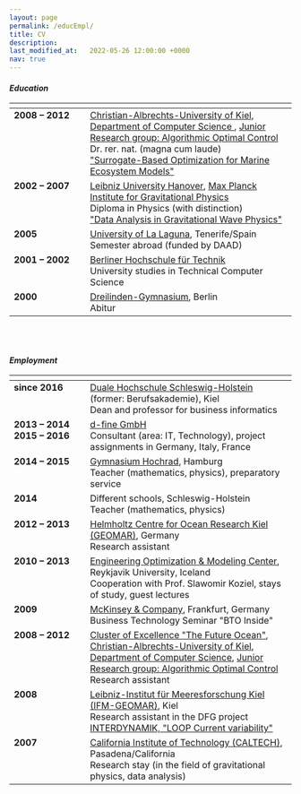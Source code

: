 ```yaml
---
layout: page
permalink: /educEmpl/
title: CV
description:
last_modified_at:   2022-05-26 12:00:00 +0000
nav: true
---
```


#### *Education*

<table cellpadding="10" cellspacing="0" border="0">
    <thead>
        <tr>
            <th><span style="display: inline-block; width:120px"></span></th>
            <th></th>
        </tr>
    </thead>
    <tbody>
        <tr>
            <td align="left" valign="top"> <b> 2008 – 2012 </b> </td>
            <td align="left" valign="top"> <a href="https://www.uni-kiel.de/de/" target="_blank">Christian-Albrechts-University of Kiel</a>, <a href="https://www.inf.uni-kiel.de/en" target="_blank">Department of Computer Science </a>, <a href="https://www.algopt.informatik.uni-kiel.de/en" target="_blank">Junior Research group: Algorithmic Optimal Control </a> <br> Dr. rer. nat. (magna cum laude) <br> <a href="https://macau.uni-kiel.de/receive/diss_mods_00007782?lang=de" target="_blank">"Surrogate-Based Optimization for Marine Ecosystem Models" </a> </td>
        </tr>
        <tr>
            <td align="left" valign="top"> <b>2002 – 2007 </b> </td>
            <td align="left" valign="top"> <a href="https://www.uni-hannover.de/en/" target="_blank">Leibniz University Hanover</a>, <a href="https://www.aei.mpg.de/" target="_blank">Max Planck Institute for Gravitational Physics</a> <br> Diploma in Physics (with distinction) <br> <a href="https://www.astronomische-gesellschaft.de/de/aktivitaeten/publ/jb/inst/hannover/aei/JB-AEI_Hannover-2007.pdf" target="_blank">"Data Analysis in Gravitational Wave Physics" </a> </td>
        </tr>
        <tr>
            <td align="left" valign="top"> <b> 2005 </b> </td>
            <td align="left" valign="top"> <a href="https://www.ull.es/en/" target="_blank">University of La Laguna</a>, Tenerife/Spain <br> Semester abroad (funded by DAAD) </td>
        </tr>
        <tr>
            <td align="left" valign="top"> <b> 2001 – 2002 </b> </td>
            <td align="left" valign="top"><a href="https://www.bht-berlin.de/en/" target="_blank">Berliner Hochschule für Technik</a> <br> University studies in Technical Computer Science</td>            
        </tr>
        <tr>
            <td align="left" valign="top"> <b> 2000 </b> </td>
            <td align="left" valign="top"><a href="https://dreilinden-gymnasium.de/" target="_blank">Dreilinden-Gymnasium</a>, Berlin <br> Abitur </td>
        </tr>
    </tbody>
</table>

<br><br>
#### *Employment*

<table cellpadding="10" cellspacing="0" border="0">
    <thead>
        <tr>
            <th><span style="display: inline-block; width:120px"></span></th>
            <th></th>
        </tr>
    </thead>
    <tbody>
        <tr>
            <td align="left" valign="top"> <b> since 2016 </b> </td>
            <td align="left" valign="top"> <a href="https://www.dhsh.de" target="_blank"> Duale Hochschule Schleswig-Holstein</a> (former: Berufsakademie), Kiel <br> Dean and professor for business informatics </td>            
        </tr>
        <tr>
            <td align="left" valign="top"> <b> 2013 – 2014 <br> 2015 – 2016 </b> </td>
            <td align="left" valign="top"> <a href="https://www.d-fine.com/" target="_blank"> d-fine GmbH </a> <br> Consultant (area: IT, Technology), project assignments in Germany, Italy, France </td>
        </tr>
        <tr>
            <td align="left" valign="top"> <b> 2014 – 2015 </b> </td>
            <td align="left" valign="top"> <a href="https://www.gymnasium-hochrad.de/" target="_blank"> Gymnasium Hochrad</a>, Hamburg <br> Teacher (mathematics, physics), preparatory service </td>
        </tr>        
        <tr>
            <td align="left" valign="top"> <b> 2014 </b> </td>
            <td align="left" valign="top"> Different schools, Schleswig-Holstein <br> Teacher (mathematics, physics) </td>
        </tr>        
        <tr>
            <td align="left" valign="top"> <b> 2012 – 2013 </b> </td>
            <td align="left" valign="top"> <a href="https://www.geomar.de/" target="_blank"> Helmholtz Centre for Ocean Research Kiel (GEOMAR)</a>, Germany <br> Research assistant </td>
        </tr>        
        <tr>
            <td align="left" valign="top"> <b> 2010 – 2013 </b> </td>
            <td align="left" valign="top"> <a href="http://eomc.ru.is/eoml_index.html" target="_blank"> Engineering Optimization & Modeling Center</a>, Reykjavik University, Iceland <br> Cooperation with Prof. Slawomir Koziel, stays of study, guest lectures </td>
        </tr>        
        <tr>
            <td align="left" valign="top"> <b> 2009 </b> </td>
            <td align="left" valign="top"> <a href="https://www.mckinsey.de/" target="_blank"> McKinsey & Company</a>, Frankfurt, Germany <br> Business Technology Seminar "BTO Inside" </td>
        </tr>        
        <tr>
            <td align="left" valign="top"> <b> 2008 – 2012 </b> </td>
            <td align="left" valign="top"> <a href="https://www.futureocean.org/en/cluster/index.php" target="_blank"> Cluster of Excellence "The Future Ocean"</a>, <a href="https://www.uni-kiel.de/de/" target="_blank"> Christian-Albrechts-University of Kiel</a>, <a href="https://www.inf.uni-kiel.de/en" target="_blank"> Department of Computer Science</a>, <a href="https://www.algopt.informatik.uni-kiel.de/en" target="_blank"> Junior Research group: Algorithmic Optimal Control</a> <br> Research assistant </td>
        </tr>        
        <tr>
            <td align="left" valign="top"> <b> 2008 </b> </td>
            <td align="left" valign="top"> <a href="https://www.geomar.de/news/article/aus-ifm-geomar-wird-geomar" target="_blank"> Leibniz-Institut für Meeresforschung Kiel (IFM-GEOMAR)</a>, Kiel <br> Research assistant in the DFG project <a href="https://gepris.dfg.de/gepris/projekt/42144659?context=projekt&task=showDetail&id=42144659&" target="_blank">INTERDYNAMIK, "LOOP Current variability"</a></td>
        </tr>        
        <tr>
            <td align="left" valign="top"> <b> 2007 </b> </td>
            <td align="left" valign="top"> <a href="https://www.caltech.edu/" target="_blank"> California Institute of Technology (CALTECH)</a>, Pasadena/California <br> Research stay (in the field of gravitational physics, data analysis)</td>
        </tr>        
    </tbody>
</table>


<!-- 
### Education

| <span style="display: inline-block; width:120px"></span> | |
| :--- | :--- |
| **2008 - 2012** | [Christian-Albrechts-University of Kiel](https://www.uni-kiel.de/de/), [Department of Computer Science](https://www.inf.uni-kiel.de/en), [Junior Research group: Algorithmic Optimal Control](https://www.algopt.informatik.uni-kiel.de/en) <br> Dr. rer. nat. (magan cum laude) <br> ["Surrogate-Based Optimization for Marine Ecosystem Models"](https://macau.uni-kiel.de/receive/diss_mods_00007782?lang=de) | <br><br><br><br><br>
| **2002 – 2007** | [Leibniz University Hanover](https://www.uni-hannover.de/en/), [Max Planck Institute for Gravitational Physics](https://www.aei.mpg.de/) <br> Diploma in Physics (with distinction) <br> ["Data Analysis in Gravitational Wave Physics"](https://www.astronomische-gesellschaft.de/de/aktivitaeten/publ/jb/inst/hannover/aei/JB-AEI_Hannover-2007.pdf) | <br><br><br>
| **2005** | [University of La Laguna](https://www.ull.es/en/), Tenerife/Spain <br> Semester abroad (funded by DAAD) | <br><br><br>
| **2001 – 2002** | [Berliner Hochschule für Technik](https://www.bht-berlin.de/en/) <br> University studies in Technical Computer Science | <br><br><br>
| **2000** | [Dreilinden-Gymnasium](https://dreilinden-gymnasium.de/), Berlin <br> Abitur |

<br><br><br>
### Employment

| <span style="display: inline-block; width:120px"></span> | |
| :--- | :--- |
| **since 2016** | [Duale Hochschule Schleswig-Holstein](https://www.dhsh.de) (former: Berufsakademie), Kiel <br> Dean and professor for business informatics | <br><br><br>
| **2013 - 2014 <br> 2015 - 2016** | [d-fine GmbH](https://www.d-fine.com/) <br> Consultant (area: IT, Technology), project assignments in Germany, Italy, France | <br><br><br>
| **2014 - 2015** | [Gymnasium Hochrad](https://www.gymnasium-hochrad.de/), Hamburg <br> Teacher (mathematics, physics), preparatory service | <br><br><br>
| **2014** | Different schools, Schleswig-Holstein <br> Teacher (mathematics, physics) |
| **2012 – 2013** | Helmholtz Centre for Ocean Research Kiel, [GEOMAR](https://www.geomar.de/), Germany <br> Research assistant | <br><br><br>
| **2010 – 2013** | [Engineering Optimization & Modeling Center](https://eomc.ru.is/eoml_index.html), Reykjavik University, Iceland <br> Cooperation with Prof. Slawomir Koziel, stays of study, guest lectures | <br><br><br>
| **2009** | [MCKinsey](https://www.mckinsey.de/), Frankfurt, Germany <br> Business Technology Seminar "BTO Inside" | <br><br><br>
| **2008 – 2012** | Cluster of Excellence ["The Future Ocean"](https://www.futureocean.org/en/cluster/index.php), [Christian-Albrechts-University of Kiel](https://www.uni-kiel.de/de/), [Department of Computer Science](https://www.inf.uni-kiel.de/en), [Junior Research group: Algorithmic Optimal Control](https://www.algopt.informatik.uni-kiel.de/en), Germany <br> Research assistant | <br><br><br>
| **2008** | Leibniz-Institut für Meeresforschung Kiel ([IFM-GEOMAR](https://www.geomar.de/news/article/aus-ifm-geomar-wird-geomar)), Kiel <br> Research assistant in the DFG project [INTERDYNAMIK, "LOOP Current variability"](https://gepris.dfg.de/gepris/projekt/42144659?context=projekt&task=showDetail&id=42144659&) | <br><br><br>
| **2007** | [California Institute of Technology (CALTECH)](https://www.caltech.edu/), Pasadena/California <br> Research stay (in the field of gravitational physics, data analysis) | <br><br>
-->
